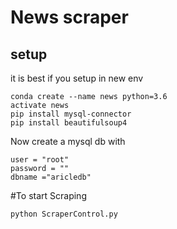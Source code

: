 # News scraper

## setup
it is best if you setup in new env
``` 
conda create --name news python=3.6
activate news
pip install mysql-connector
pip install beautifulsoup4
```

Now create a mysql db with 
```
user = "root"
password = ""
dbname ="aricledb"

```

#To start Scraping
``` 
python ScraperControl.py

```

